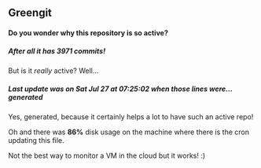 ## Greengit

#### Do you wonder why this repository is so active?

##### After all it has 3971 commits!

But is it *really* active? Well...

##### Last update was on Sat Jul 27 at 07:25:02 when those lines were... generated

Yes, generated, because it certainly helps a lot to have such an active repo!

Oh and there was **86%** disk usage on the machine
where there is the cron updating this file.

Not the best way to monitor a VM in the cloud but it works! :)
